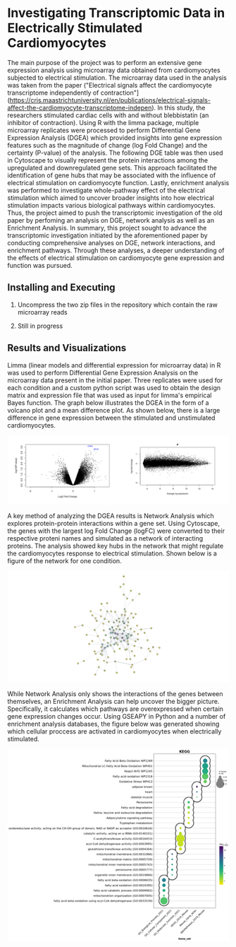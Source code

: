# Investigating Transcriptomic Data in Electrically Stimulated Cardiomyocytes

The main purpose of the project was to perform an extensive gene expression analysis using microarray data obtained from cardiomyocytes subjected to electrical stimulation. The microarray data used in the analysis was taken from the paper ("Electrical signals affect the cardiomyocyte transcriptome independently of contraction"](https://cris.maastrichtuniversity.nl/en/publications/electrical-signals-affect-the-cardiomyocyte-transcriptome-indepen). In this study, the researchers stimulated cardiac cells with and without blebbistatin (an inhibitor of contraction). Using R with the limma package, multiple microarray replicates were processed to perform Differential Gene Expression Analysis (DGEA) which provided insights into gene expression features such as the magnitude of change (log Fold Change) and the certainty (P-value) of the analysis. The following DGE table was then used in Cytoscape to visually represent the protein interactions among the upregulated and downregulated gene sets. This approach facilitated the identification of gene hubs that may be associated with the influence of electrical stimulation on cardiomyocyte function. Lastly, enrichment analysis was performed to investigate whole-pathway effect of the electrical stimulation which aimed to uncover broader insights into how electrical stimulation impacts various biological pathways within cardiomyocytes. Thus, the project aimed to push the transcriptomic investigation of the old paper by perfoming an analysis on DGE, network analysis as well as an Enrichment Analysis. In summary, this project sought to advance the transcriptomic investigation initiated by the aforementioned paper by conducting comprehensive analyses on DGE, network interactions, and enrichment pathways. Through these analyses, a deeper understanding of the effects of electrical stimulation on cardiomyocyte gene expression and function was pursued.

## Installing and Executing

1. Uncompress the two zip files in the repository which contain the raw microarray reads

2. Still in progress

## Results and Visualizations

Limma (linear models and differential expression for microarray data) in R was used to perform Differential Gene Expression Analysis on the microarray data present in the initial paper. Three replicates were used for each condition and a custom python script was used to obtain the design matrix and expression file that was used as input for limma's empirical Bayes function. The graph below illustrates the DGEA in the form of a volcano plot and a mean difference plot. As shown below, there is a large difference in gene expression between the stimulated and unstimulated cardiomyocytes.

![Image Alt text](/figs/volcano-md-plot.png)

A key method of analyzing the DGEA results is Network Analysis which explores protein-protein interactions within a gene set. Using Cytoscape, the genes with the largest log Fold Change (logFC) were converted to their respective proteni names and simulated as a network of interacting proteins. The analysis showed key hubs in the network that might regulate the cardiomyocytes response to electrical stimulation. Shown below is a figure of the network for one condition.

![Image Alt text](/figs/network-analysis.png)

While Network Analysis only shows the interactions of the genes between themselves, an Enrichment Analysis can help uncover the bigger picture. Specifically, it calculates which pathways are overexpressed when certain gene expression changes occur. Using GSEAPY in Python and a number of  enrichment analysis databases, the figure below was generated showing which cellular proccess are activated in cardiomyocytes when electrically stimulated.

![Image Alt text](/figs/enrichment-analysis.png)


